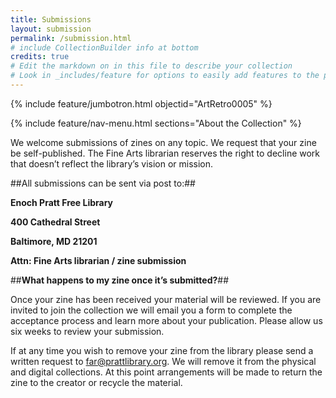 ```yaml
---
title: Submissions
layout: submission
permalink: /submission.html
# include CollectionBuilder info at bottom
credits: true
# Edit the markdown on in this file to describe your collection
# Look in _includes/feature for options to easily add features to the page
---
```

{% include feature/jumbotron.html objectid="ArtRetro0005" %}

{% include feature/nav-menu.html sections="About the Collection" %}

We welcome submissions of zines on any topic. We request that your zine be self-published. The Fine Arts librarian reserves the right to decline work that doesn’t reflect the library’s vision or mission.

##All submissions can be sent via post to:##

  **Enoch Pratt Free Library**
  
  **400 Cathedral Street** 
  
  **Baltimore, MD 21201**
  
  **Attn: Fine Arts librarian / zine submission**

##**What happens to my zine once it’s submitted?**##

Once your zine has been received your material will be reviewed. If you are invited to join the collection we will email you a form to complete the acceptance process and learn more about your publication. Please allow us six weeks to review your submission.  

If at any time you wish to remove your zine from the library please send a written request to far@prattlibrary.org. We will remove it from the physical and digital collections. At this point arrangements will be made to return the zine to the creator or recycle the material.
